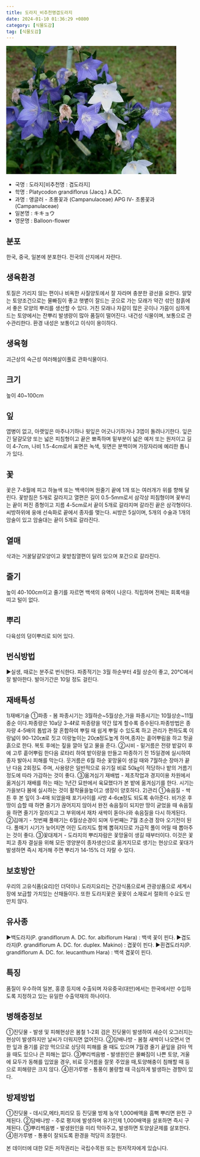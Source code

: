 ```yaml
---
title: 도라지_비추천명겹도라지
date: 2024-01-10 01:36:29 +0800
category: [식물도감]
tag: [식물도감]
---
```




![도라지[비추천명 : 겹도라지]](/assets/img/fileUpload/plants/basic/Campanulaceae/Platycodon/10878/1_th2.JPG)
- 국명 : 도라지[비추천명 : 겹도라지]
- 학명 : Platycodon grandiflorus (Jacq.) A.DC.
- 과명 : 앵글러 - 초롱꽃과 (Campanulaceae) APG Ⅳ- 초롱꽃과 (Campanulaceae)
- 일본명 : キキョウ
- 영문명 : Balloon-flower


## 분포
한국, 중국, 일본에 분포한다.
전국의 산지에서 자란다.
## 생육환경
토질은 가리지 않는 편이나 비옥한 사질양토에서 잘 자라며 충분한 광선을 요한다. 알맞는 토양조건으로는 물빠짐이 좋고 햇볕이 잘드는 곳으로 가는 모래가 약간 섞인 참흙에서 좋은 모양의 뿌리를 생산할 수 있다. 거친 모래나 자갈이 많은 곳이나 가뭄이 심하게 드는 토양에서는 잔뿌리 발생량이 많아 품질이 떨어진다. 내건성 식물이며, 보통으로 관수관리한다. 환경 내성은 보통이고 이식이 용이하다.
## 생육형
괴근상의 숙근성 여러해살이풀로 관화식물이다.
## 크기
높이 40~100cm
## 잎
엽병이 없고, 아랫잎은 마주나기하나 윗잎은 어긋나기하거나 3엽이 돌려나기한다. 잎은 긴 달걀모양 또는 넓은 피침형이고 끝은 뾰족하며 밑부분이 넓은 예저 또는 원저이고 길이 4-7cm, 나비 1.5-4cm로서 표면은 녹색, 뒷면은 분백이며 가장자리에 예리한 톱니가 있다.
## 꽃
꽃은 7-8월에 피고 하늘색 또는 백색이며 원줄기 끝에 1개 또는 여러개가 위를 향해 달린다. 꽃받침은 5개로 갈라지고 열편은 길이 0.5-5mm로서 삼각상 피침형이며 꽃부리는 끝이 퍼진 종형이고 지름 4-5cm로서 끝이 5개로 갈라지며 갈라진 끝은 삼각형이다. 씨방하위에 웅애 선숙화로 끝에서 종자를 맺는다. 씨방은 5실이며, 5개의 수술과 1개의 암술이 있고 암술대는 끝이 5개로 갈라진다.
## 열매
삭과는 거꿀달걀모양이고 꽃받침열편이 달려 있으며 포간으로 갈라진다.
## 줄기
높이 40-100cm이고 줄기를 자르면 백색의 유액이 나온다. 직립하며 전체는 회록색을 띠고 털이 없다.
## 뿌리
다육성의 덩이뿌리로 되어 있다.
## 번식방법
▶실생, 때로는 분주로 번식한다. 파종적기는 3월 하순부터 4월 상순이 좋고, 20℃에서 잘 발아한다. 발아기간은 10일 정도 걸린다.
## 재배특성
1)재배기술
 ①파종 - 봄 파종시기는 3월하순~5월상순,가을 파종시기는 10월상순~11월중순 이다.파종량은 10a당 3-4ℓ로 파종량을 약간 많게 할수록 증수된다.파종방법은  종자량 4-5배의 톱밥과 잘 혼합하여 뿌릴 때 쉽게 뿌릴 수 있도록 하고 관리가  편하도록 이랑넓이 90-120㎝로 짓고 이랑높이는 20㎝정도높게 하며,종자는 흩어뿌림을 하고 헛골 흙으로 한다. 복토 후에는 짚을 깔아 덮고 물을 준다.
 ②시비 - 밑거름은 전량 밭갈이 후에 고루 흩어뿌림 한다음 로타리 하여 밭이랑을 만들고 파종하기 전 15일경에 실시하여 종자 발아시 피해를 막는다. 웃거름은 6월 하순 꽃망울이 생길 때와 7월하순 장마가 끝난 다음 2회정도 주며, 사용량은 일반적으로 유기질 비료 50㎏이 적당하나 밭의 거름기 정도에 따라 가감하는 것이 좋다.
 ③옮겨심기 재배법 - 제초작업과 경지이용 차원에서 옮겨심기 재배를 하는 때는 1년간 묘판에서 육묘했다가 본 밭에 옮겨심기를 한다. 시기는 가을보다 봄에 실시하는 것이 활착율을높이고 생장이 양호하다.
2)관리
 ①솎음질 - 싹튼 후 본 잎이 3-4매 되었을때 포기사이를 사방 4-6㎝정도 되도록 솎아준다. 비가온 후 땅이 습할 때 하면 줄기가 끊어지지 않아서 완전 솎음질이 되지만 땅이 굳었을 때 솎음질을 하면 줄기가 잘라지고 그 부위에서  재차 새싹이 돋아나와 솎음질을 다시 하게된다.
 ②김매기 - 첫번째 풀매기는 6월상순경이 되며 두번째는 7월 초순경 장마 오기전이 된다. 풀매기 시기가 늦어지면 어린 도라지도 함께 뽑혀지므로 가급적 풀이 어릴 때 뽑아주는 것이 좋다.
 ③꽃대제거 - 도라지의 뿌리자람은 꽃망울이 생길 때부터이다. 이것은 꽃피고 종자 결실을 위해 모든 영양분이 종자생산으로 옮겨지므로 생기는 현상으로 꽃대가 발생하면 즉시 제거해 주면 뿌리가 14-15% 더 자랄 수 있다.
## 보호방안
우리의 고유식품(요리)인 더덕이나 도라지요리는 건강식품으로써 관광상품으로 세계시장에 보급할 가치있는 산채들이다. 또한 도라지꽃은 꽃꽂이 소재로서 절화의 수요도 만만치 않다.
## 유사종
▶백도라지(P. grandiflorum A. DC. for. albiflorum Hara) : 백색 꽃이 핀다. 
▶겹도라지(P. grandiflorum A. DC. for. duplex. Makino) : 겹꽃이 핀다. 
▶흰겹도라지(P. grandiflorum A. DC. for. leucanthum Hara) : 백색 겹꽃이 핀다. 
## 특징
품질이 우수하여 일본, 홍콩 등지에 수출되며 자유중국(대만)에서는 한국에서만 수입하도록 지정하고 있는 유일한 수출약재의 하나이다.
## 병해충정보
①진딧물 - 발생 및 피해현상은 봄철 1-2회 검은 진딧물이 발생하여 새순이 오그러지는 현상이 발생하지만 날씨가 더워지면 없어진다.
②담배나방 - 봄철 새싹이 나오면서 연한 잎과 줄기를 갉앙 먹으므로 상당히 피해를 줄 때도 있으며 7월경 줄기 끝잎을 갉아 먹을 때도 있으나 큰 피해는 없다.
③뿌리썩음병 - 발생원인은 물빠짐이 나쁜 토양, 겨울에 묘두가 동해를 입었을 경우, 비료 웃거름을 잘못 주었을 때,토양해충이 침해할 때 등으로 피해량은 크지 않다.
④흰가루병 - 통풍이 불량할 때 극심하게 발생하는 경향이 있다.
## 방제방법
①진딧물 - 데시모,메타,피리모 등 진딧물 방제 농약 1,000배액을 흠뻑 뿌리면 완전 구제된다.
②담배나방 - 주로 평지에 발생하며 유기인제 1,000배액을 살포하면 즉시 구제된다.
③뿌리썩음병 - 발생원인을 미리 막아주고, 발생하면 토양살균제를 살포한다.
④흰가루병 - 통풍이 잘되도록 환경을 적당히 조절한다.






본 데이터에 대한 모든 저작권리는 국립수목원 또는 원저작자에게 있습니다.
